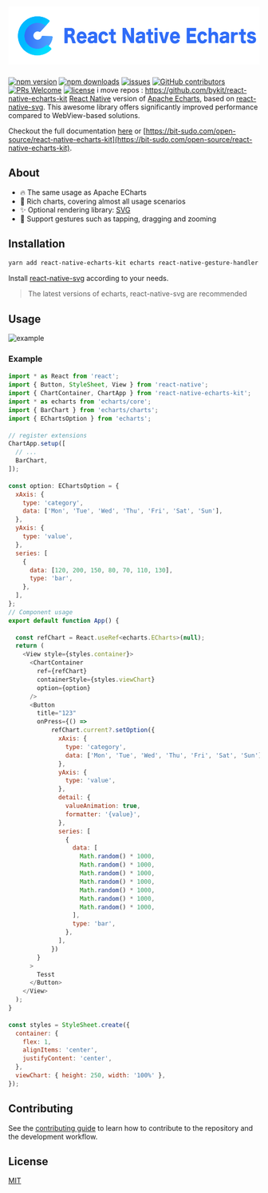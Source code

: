 # [![](./logo.svg)](https://bitsudo.github.io/react-native-echarts-kit/)

[![npm version](https://img.shields.io/npm/v/react-native-echarts-kit.svg?style=flat)](https://www.npmjs.com/package/react-native-echarts-kit)
[![npm downloads](https://img.shields.io/npm/dm/react-native-echarts-kit)](https://www.npmjs.com/package/react-native-echarts-kit)
[![issues](https://img.shields.io/github/issues/bitsudo/react-native-echarts-kit.svg?style=flat)](https://github.com/bitsudo/react-native-echarts-kit/issues)
[![GitHub contributors](https://img.shields.io/github/contributors/bitsudo/react-native-echarts-kit.svg?style=flat)](https://github.com/bitsudo/react-native-echarts-kit/graphs/contributors)
[![PRs Welcome](https://img.shields.io/badge/PRs-welcome-brightgreen.svg)](https://github.com/bitsudo/react-native-echarts-kit/pulls)
[![license](https://img.shields.io/github/license/bitsudo/react-native-echarts-kit.svg?style=flat)](https://github.com/bitsudo/react-native-echarts-kit/blob/main/LICENSE)
i move repos : https://github.com/bykit/react-native-echarts-kit
[React Native](https://reactnative.dev/) version of [Apache Echarts](https://github.com/apache/echarts), based on [react-native-svg](https://github.com/software-mansion/react-native-svg). This awesome library offers significantly improved performance compared to WebView-based solutions.

Checkout the full documentation [here](https://bitsudo.github.io/react-native-echarts-kit/) or [https://bit-sudo.com/open-source/react-native-echarts-kit](https://bit-sudo.com/open-source/react-native-echarts-kit).
## About

- 🔥 The same usage as Apache ECharts
- 🎨 Rich charts, covering almost all usage scenarios
- ✨ Optional rendering library: [SVG](https://github.com/software-mansion/react-native-svg)
- 📱 Support gestures such as tapping, dragging and zooming

## Installation

```sh
yarn add react-native-echarts-kit echarts react-native-gesture-handler zrender
```

Install [react-native-svg](https://github.com/software-mansion/react-native-svg#installation) according to your needs.

> The latest versions of echarts, react-native-svg are recommended

## Usage

![example](https://raw.githubusercontent.com/bitsudo/react-native-echarts-kit/main/screenshots/example.jpg)

### Example

```js
import * as React from 'react';
import { Button, StyleSheet, View } from 'react-native';
import { ChartContainer, ChartApp } from 'react-native-echarts-kit';
import * as echarts from 'echarts/core';
import { BarChart } from 'echarts/charts';
import { EChartsOption } from 'echarts';

// register extensions
ChartApp.setup([
  // ...
  BarChart,
]);

const option: EChartsOption = {
  xAxis: {
    type: 'category',
    data: ['Mon', 'Tue', 'Wed', 'Thu', 'Fri', 'Sat', 'Sun'],
  },
  yAxis: {
    type: 'value',
  },
  series: [
    {
      data: [120, 200, 150, 80, 70, 110, 130],
      type: 'bar',
    },
  ],
};
// Component usage
export default function App() {
  
  const refChart = React.useRef<echarts.ECharts>(null);
  return (
    <View style={styles.container}>
      <ChartContainer
        ref={refChart}
        containerStyle={styles.viewChart}
        option={option}
      />
      <Button
        title="123"
        onPress={() =>
            refChart.current?.setOption({
              xAxis: {
                type: 'category',
                data: ['Mon', 'Tue', 'Wed', 'Thu', 'Fri', 'Sat', 'Sun'],
              },
              yAxis: {
                type: 'value',
              },
              detail: {
                valueAnimation: true,
                formatter: '{value}',
              },
              series: [
                {
                  data: [
                    Math.random() * 1000,
                    Math.random() * 1000,
                    Math.random() * 1000,
                    Math.random() * 1000,
                    Math.random() * 1000,
                    Math.random() * 1000,
                    Math.random() * 1000,
                  ],
                  type: 'bar',
                },
              ],
            })
        }
      >
        Tesst
      </Button>
    </View>
  );
}

const styles = StyleSheet.create({
  container: {
    flex: 1,
    alignItems: 'center',
    justifyContent: 'center',
  },
  viewChart: { height: 250, width: '100%' },
});
```
## Contributing

See the [contributing guide](CONTRIBUTING.md) to learn how to contribute to the repository and the development workflow.

## License

[MIT](./LICENSE)
